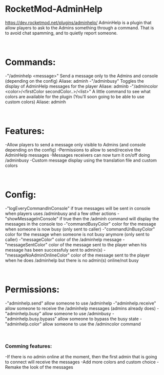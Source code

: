 # RocketMod-AdminHelp
https://dev.rocketmod.net/plugins/adminhelp/ ‎
AdminHelp is a plugin that allow players to ask to the Admins something through a command. That is to avoid chat spamming, and to quietly report someone.

&nbsp;
<h1>Commands:</h1>
-"/adminhelp &lt;message&gt;" Send a message only to the Admins and console (depending on the config)
Aliase: adminh
-"/adminbusy" Toggles the display of AdminHelp messages for the player
Aliase: adminb
-"/admincolor &lt;color&gt;/&lt;firstColor secondColor..&gt;/&lt;list&gt;" A little command to see what colors are available for the plugin (You'll soon going to be able to use custom colors)
Aliase: adminh

&nbsp;
<h1>Features:</h1>
-Allow players to send a message only visible to Admins (and console depending on the config)
-Permissions to allow to send/receive the AdminHelp messages
-Messages receivers can now turn it on/off doing /adminbusy
-Custom message display using the translation file and custom colors

&nbsp;
<h1>Config:</h1>
-"logEveryCommandInConsole" if true messages will be sent in console when players uses /adminbusy and a few other actions
-"showMessageInConsole" if true then the /adminh command will display the messages in the console too
-"commandBusyColor" color for the message when someone is now busy (only sent to caller)
-"commandUnBusyColor" color for the message when someone is not busy anymore (only sent to caller)
-"messageColor" color of the /adminhelp message
-"messageSentColor" color of the message sent to the player when his message has been successfuly sent to admin(s)
-"messageNoAdminOnlineColor" color of the message sent to the player when he does /adminhelp but there is no admin(s) online/not busy

&nbsp;
<h1>Permissions:</h1>
-"adminhelp.send" allow someone to use /adminhelp
-"adminhelp.receive" allow someone to receive the /adminhelp messages (admins already does)
-"adminhelp.busy" allow someone to use /adminbusy
-"adminhelp.busy.bypass" allow someone to bypass the busy state
-"adminhelp.color" allow someone to use the /admincolor command

&nbsp;
<h3>Comming features:</h3>
-If there is no admin online at the moment, then the first admin that is going to connect will receive the messages
-Add more colors and custom choice
-Remake the look of the messages
